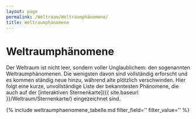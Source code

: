 ```yaml
---
layout: page
permalink: /Weltraum/Weltraumphänomene/
title: Weltraumphänomene
---
```


# Weltraumphänomene

Der Weltraum ist nicht leer, sondern voller Unglaublichem: den sogenannten Weltraumphänomenen. Die wenigsten davon sind vollständig erforscht und es kommen ständig neue hinzu, während alte plötzlich verschwinden. Hier folgt eine kurze, unvollständige Liste der bekanntesten Phänomene, die auch auf der [interaktiven Sternenkarte]({{ site.baseurl }}/Weltraum/Sternenkarte/) eingezeichnet sind.

{% include weltraumphaenomene_tabelle.md filter_field='' filter_value='' %}
